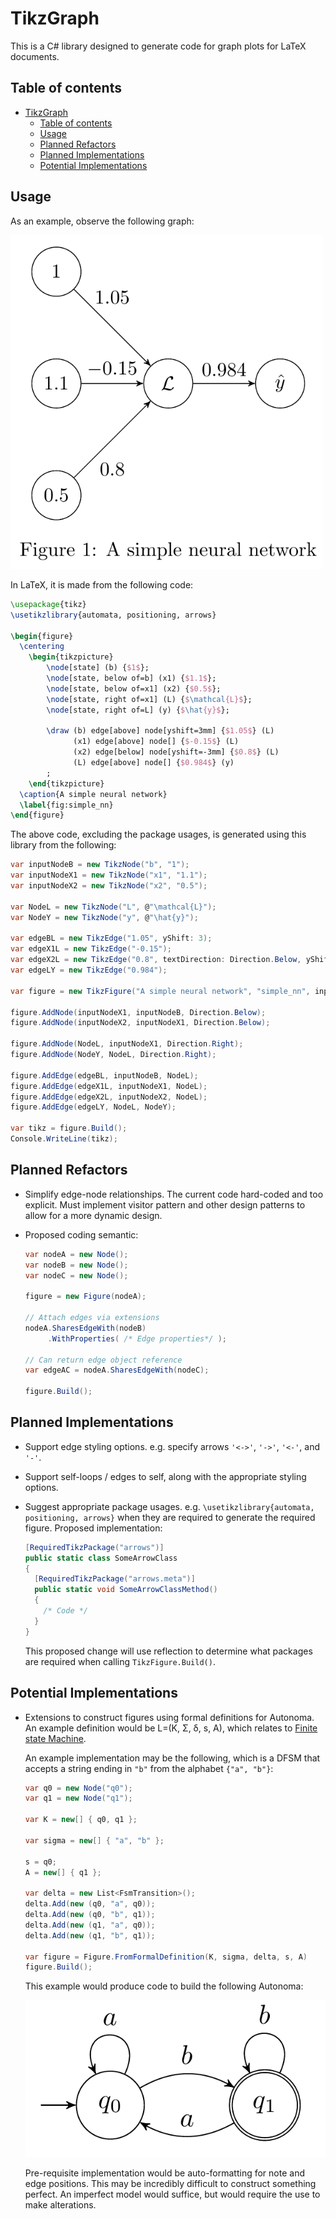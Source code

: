 # TikzGraph

This is a C# library designed to generate code for graph plots for LaTeX documents.

## Table of contents

- [TikzGraph](#tikzgraph)
  - [Table of contents](#table-of-contents)
  - [Usage](#usage)
  - [Planned Refactors](#planned-refactors)
  - [Planned Implementations](#planned-implementations)
  - [Potential Implementations](#potential-implementations)

## Usage

As an example, observe the following graph:

<img src="./images/nn_example.png" width=500px />

In LaTeX, it is made from the following code:

```latex
\usepackage{tikz}
\usetikzlibrary{automata, positioning, arrows}

\begin{figure}
  \centering
    \begin{tikzpicture}
        \node[state] (b) {$1$};
        \node[state, below of=b] (x1) {$1.1$};
        \node[state, below of=x1] (x2) {$0.5$};
        \node[state, right of=x1] (L) {$\mathcal{L}$};
        \node[state, right of=L] (y) {$\hat{y}$};

        \draw (b) edge[above] node[yshift=3mm] {$1.05$} (L)
              (x1) edge[above] node[] {$-0.15$} (L)
              (x2) edge[below] node[yshift=-3mm] {$0.8$} (L)
              (L) edge[above] node[] {$0.984$} (y)
        ;
    \end{tikzpicture}
  \caption{A simple neural network}
  \label{fig:simple_nn}
\end{figure}
```

The above code, excluding the package usages, is generated using this library from the following:

```cs
var inputNodeB = new TikzNode("b", "1");
var inputNodeX1 = new TikzNode("x1", "1.1");
var inputNodeX2 = new TikzNode("x2", "0.5");

var NodeL = new TikzNode("L", @"\mathcal{L}");
var NodeY = new TikzNode("y", @"\hat{y}");

var edgeBL = new TikzEdge("1.05", yShift: 3);
var edgeX1L = new TikzEdge("-0.15");
var edgeX2L = new TikzEdge("0.8", textDirection: Direction.Below, yShift: -3);
var edgeLY = new TikzEdge("0.984");

var figure = new TikzFigure("A simple neural network", "simple_nn", inputNodeB);

figure.AddNode(inputNodeX1, inputNodeB, Direction.Below);
figure.AddNode(inputNodeX2, inputNodeX1, Direction.Below);

figure.AddNode(NodeL, inputNodeX1, Direction.Right);
figure.AddNode(NodeY, NodeL, Direction.Right);

figure.AddEdge(edgeBL, inputNodeB, NodeL);
figure.AddEdge(edgeX1L, inputNodeX1, NodeL);
figure.AddEdge(edgeX2L, inputNodeX2, NodeL);
figure.AddEdge(edgeLY, NodeL, NodeY);

var tikz = figure.Build();
Console.WriteLine(tikz);
```

## Planned Refactors

- Simplify edge-node relationships. The current code hard-coded and too explicit.
  Must implement visitor pattern and other design patterns to allow for a more dynamic design.
- Proposed coding semantic:
  
  ```cs
  var nodeA = new Node();
  var nodeB = new Node();
  var nodeC = new Node();

  figure = new Figure(nodeA);

  // Attach edges via extensions
  nodeA.SharesEdgeWith(nodeB)
       .WithProperties( /* Edge properties*/ );

  // Can return edge object reference     
  var edgeAC = nodeA.SharesEdgeWith(nodeC);

  figure.Build();
  ```

## Planned Implementations

- Support edge styling options. e.g. specify arrows `'<->'`, `'->'`, `'<-'`, and `'-'`.
- Support self-loops / edges to self, along with the appropriate styling options.
- Suggest appropriate package usages. e.g. `\usetikzlibrary{automata, positioning, arrows}` when they are required to generate the required figure. Proposed implementation:
  
  ```cs
  [RequiredTikzPackage("arrows")]
  public static class SomeArrowClass
  {
    [RequiredTikzPackage("arrows.meta")]
    public static void SomeArrowClassMethod()
    {
      /* Code */
    }
  }
  ```

  This proposed change will use reflection to determine what packages are required when calling `TikzFigure.Build()`.

## Potential Implementations

- Extensions to construct figures using formal definitions for Autonoma.
  An example definition would be L=(K, Σ, δ, s, A), which relates to [Finite state Machine](https://en.wikipedia.org/wiki/Finite-state_machine).

  An example implementation may be the following, which is a DFSM that accepts a string ending in `"b"` from the alphabet `{"a", "b"}`:

  ```cs
  var q0 = new Node("q0");
  var q1 = new Node("q1");

  var K = new[] { q0, q1 };

  var sigma = new[] { "a", "b" };

  s = q0;
  A = new[] { q1 };

  var delta = new List<FsmTransition>();
  delta.Add(new (q0, "a", q0));
  delta.Add(new (q0, "b", q1));
  delta.Add(new (q1, "a", q0));
  delta.Add(new (q1, "b", q1));

  var figure = Figure.FromFormalDefinition(K, sigma, delta, s, A)
  figure.Build();
  ```

  This example would produce code to build the following Autonoma:

  <img src="./images/dfsm_example.png" width=500px />

  Pre-requisite implementation would be auto-formatting for note and edge positions. This may be incredibly difficult to construct something perfect. An imperfect model would suffice, but would require the use to make alterations.
